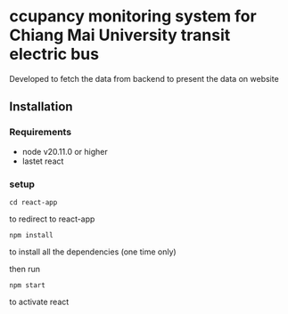 # ccupancy monitoring system for Chiang Mai University transit electric bus
Developed to fetch the data from backend to present the data on website

## Installation

### Requirements

- node v20.11.0 or higher
- lastet react 

### setup
```
cd react-app
``` 
to redirect to react-app
```
npm install
``` 
to install all the dependencies (one time only)

then run
```
npm start
```
to activate react